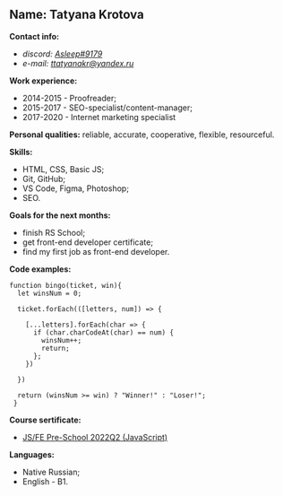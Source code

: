 ## Name: Tatyana Krotova

**Contact info:**
- *discord: [Asleep#9179](https://discordapp.com/users/Asleep#9179/)*
- *e-mail: ttatyanakr@yandex.ru*

**Work experience:**
- 2014-2015 - Proofreader;
- 2015-2017 - SEO-specialist/content-manager;
- 2017-2020 - Internet marketing specialist

**Personal qualities:** reliable, accurate, cooperative, flexible, resourceful.

**Skills:**
- HTML, CSS, Basic JS;
- Git, GitHub;
- VS Code, Figma, Photoshop;
- SEO.

**Goals for the next months:**
- finish RS School;
- get front-end developer certificate;
- find my first job as front-end developer.

**Code examples:** 

    function bingo(ticket, win){
      let winsNum = 0;

      ticket.forEach(([letters, num]) => {

        [...letters].forEach(char => {
          if (char.charCodeAt(char) == num) {
            winsNum++;
            return;
          }; 
        })

      })

      return (winsNum >= win) ? "Winner!" : "Loser!";
     }

**Course sertificate:** 
- [JS/FE Pre-School 2022Q2 (JavaScript)](https://app.rs.school/certificate/t9jdjkdh)

**Languages:** 
- Native Russian;
- English - B1.
